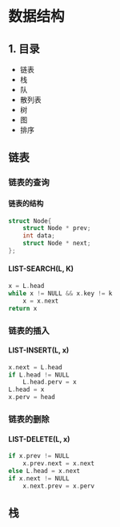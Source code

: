 # 数据结构

## 1. 目录

- 链表
- 栈
- 队
- 散列表
- 树
- 图
- 排序

## 链表

### 链表的查询

#### **链表的结构**

```cpp
struct Node{
    struct Node * prev;
    int data;
    struct Node * next;
};
```

#### **LIST-SEARCH(L, K)**

```cpp
x = L.head
while x != NULL && x.key != k
    x = x.next
return x
```

### 链表的插入

#### LIST-INSERT(L, x)

```cpp
x.next = L.head
if L.head != NULL
    L.head.perv = x
L.head = x
x.perv = head
```

### 链表的删除

#### **LIST-DELETE(L, x)**

```cpp
if x.prev != NULL
    x.prev.next = x.next
else L.head = x.next
if x.next != NULL
    x.next.prev = x.perv
```

## 栈

